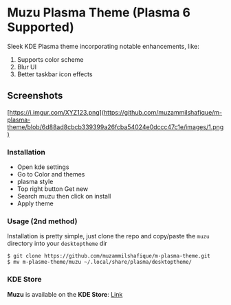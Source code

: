 # Muzu Plasma Theme (Plasma 6 Supported)

Sleek KDE Plasma theme incorporating notable enhancements, like:

1. Supports color scheme
2. Blur UI
3. Better taskbar icon effects 

## Screenshots
[https://i.imgur.com/XYZ123.png](https://github.com/muzammilshafique/m-plasma-theme/blob/6d88ad8cbcb339399a26fcba54024e0dccc47c1e/images/1.png)


### Installation

- Open kde settings
- Go to Color and themes
- plasma style
- Top right button Get new
- Search muzu then click on install
- Apply theme

### Usage (2nd method)

Installation is pretty simple, just clone the repo and copy/paste the `muzu` directory into your `desktoptheme` dir

```
$ git clone https://github.com/muzammilshafique/m-plasma-theme.git
$ mv m-plasme-theme/muzu ~/.local/share/plasma/desktoptheme/
```

### KDE Store

**Muzu** is available on the **KDE Store**: [Link](https://store.kde.org/p/2076403)
